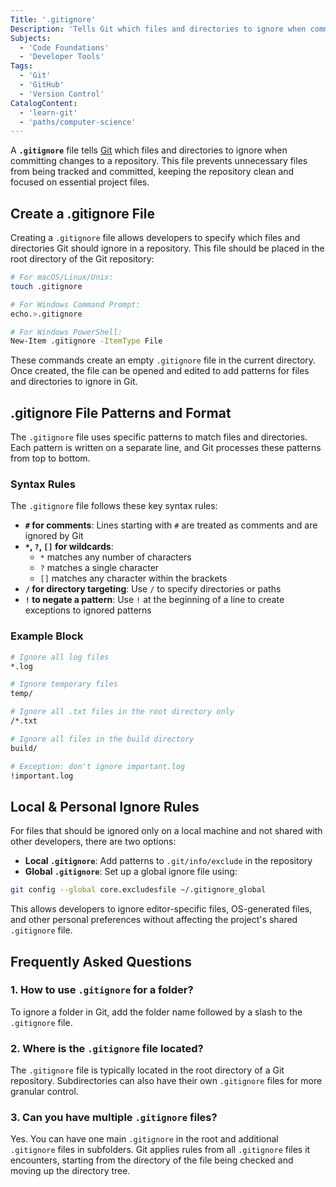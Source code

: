 ```yaml
---
Title: '.gitignore'
Description: 'Tells Git which files and directories to ignore when committing changes to a repository.'
Subjects:
  - 'Code Foundations'
  - 'Developer Tools'
Tags:
  - 'Git'
  - 'GitHub'
  - 'Version Control'
CatalogContent:
  - 'learn-git'
  - 'paths/computer-science'
---
```


A **`.gitignore`** file tells [Git](https://www.codecademy.com/resources/docs/git) which files and directories to ignore when committing changes to a repository. This file prevents unnecessary files from being tracked and committed, keeping the repository clean and focused on essential project files.

## Create a .gitignore File

Creating a `.gitignore` file allows developers to specify which files and directories Git should ignore in a repository. This file should be placed in the root directory of the Git repository:

```bash
# For macOS/Linux/Unix:
touch .gitignore

# For Windows Command Prompt:
echo.>.gitignore

# For Windows PowerShell:
New-Item .gitignore -ItemType File
```

These commands create an empty `.gitignore` file in the current directory. Once created, the file can be opened and edited to add patterns for files and directories to ignore in Git.

## .gitignore File Patterns and Format

The `.gitignore` file uses specific patterns to match files and directories. Each pattern is written on a separate line, and Git processes these patterns from top to bottom.

### Syntax Rules

The `.gitignore` file follows these key syntax rules:

- **`#` for comments**: Lines starting with `#` are treated as comments and are ignored by Git
- **`*`, `?`, `[]` for wildcards**:
  - `*` matches any number of characters
  - `?` matches a single character
  - `[]` matches any character within the brackets
- **`/` for directory targeting**: Use `/` to specify directories or paths
- **`!` to negate a pattern**: Use `!` at the beginning of a line to create exceptions to ignored patterns

### Example Block

```bash
# Ignore all log files
*.log

# Ignore temporary files
temp/

# Ignore all .txt files in the root directory only
/*.txt

# Ignore all files in the build directory
build/

# Exception: don't ignore important.log
!important.log
```

## Local & Personal Ignore Rules

For files that should be ignored only on a local machine and not shared with other developers, there are two options:

- **Local `.gitignore`**: Add patterns to `.git/info/exclude` in the repository
- **Global `.gitignore`**: Set up a global ignore file using:

```bash
git config --global core.excludesfile ~/.gitignore_global
```

This allows developers to ignore editor-specific files, OS-generated files, and other personal preferences without affecting the project's shared `.gitignore` file.

## Frequently Asked Questions

### 1. How to use `.gitignore` for a folder?

To ignore a folder in Git, add the folder name followed by a slash to the `.gitignore` file.

### 2. Where is the `.gitignore` file located?

The `.gitignore` file is typically located in the root directory of a Git repository. Subdirectories can also have their own `.gitignore` files for more granular control.

### 3. Can you have multiple `.gitignore` files?

Yes. You can have one main `.gitignore` in the root and additional `.gitignore` files in subfolders. Git applies rules from all `.gitignore` files it encounters, starting from the directory of the file being checked and moving up the directory tree.
